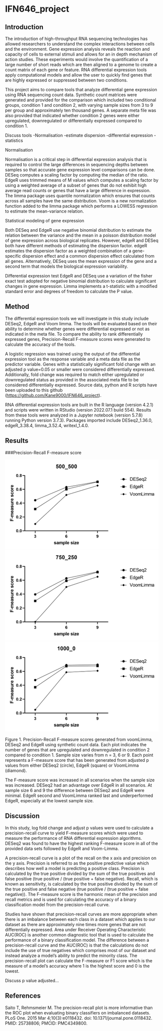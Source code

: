# IFN646_project
## Introduction

The introduction of high-throughput RNA sequencing technologies has allowed researchers to understand the complex interactions between cells and the environment. Gene expression analysis reveals the reaction and capacity of cells to external stimuli and allows for an in depth mechanism of action studies. These experiments would involve the quantification of a large number of short reads which are then aligned to a genome to create a count matrix of each gene or feature. RNA differential expression tools apply computational models and allow the user to quickly find genes that are highly expressed or suppressed between two conditions.

This project aims to compare tools that analyze differential gene expression using RNA sequencing count data. Synthetic count matrices were generated and provided for the comparison which included two conditional groups, condition 1 and condition 2, with varying sample sizes from 3 to 9 per group and approximately ten thousand genes. A separate meta file was also provided that indicated whether condition 2 genes were either upregulated, downregulated or differentially expressed compared to condition 1.

Discuss tools
-Normalisation
-estimate dispersion
-differential expression
-statistics

Normalisation

Normalisation is a critical step in differential expression analysis that is required to control the large differences in sequencing depths between samples so that accurate gene expression level comparisons can be done. 
DESeq computes a scaling factor by computing the median of the ratio.
EdgeR uses trimmed means of M values which computes a scaling factor by using a weighted average of a subset of genes that do not exhibit high average read counts or genes that have a large difference in expression.
The limma package uses quantile normalization which ensures that counts across all samples have the same distribution. Voom is a new normalization function added to the limma package which performs a LOWESS regression to estimate the mean-variance relation.
 
Statistical modeling of gene expression

Both DESeq and EdgeR use negative binomial distribution to estimate the relation between the variance and the mean in a poisson distribution model of gene expression across biological replicates.
However, edgeR and DESeq both have different methods of estimating the dispersion factor.
edgeR estimates the dispersion factor as a weighted combination of a gene-specific dispersion effect and a common dispersion effect calculated from all genes.
Alternatively, DESeq uses the mean expression of the gene and a second term that models the biological expression variability.
 
Differential expression test
EdgeR and DESeq use a variation of the fisher exact test adopted for negative binomial distribution to calculate significant changes in gene expression.
Limma implements a t-statistic with a modified standard error and degrees of freedom to calculate the P value.


## Method

The differential expression tools we will investigate in this study include DESeq2, EdgeR and Voom limma. The tools will be evaluated based on their ability to determine whether genes were differential expressed or not as indicated in the meta file. To compare the ability to rank differentially expressed genes, Precision-Recall F-measure scores were generated to calculate the accuracy of the tools.

A logistic regression was trained using the output of the differential expression tool as the response variable and a meta data file as the predictor variable. Genes with a statistically significant fold change with an adjusted p value=0.05 or smaller were considered differentially expressed. Additionally, fold change was required to match either upregulated or downregulated status as provided in the associated meta file to be considered differentially expressed. Source data, python and R scripts have been uploaded to this github (https://github.com/Kane9000/IFN646_project).

RNA differential expression tools are built in the R language (version 4.2.1) and scripts were written in RStudio (version 2022.07.1 build 554). Results from these tools were analyzed in a Jupyter notebook (version 5.7.8) running Python version 3.7.3). Packages imported include DESeq2_1.36.0, edgeR_3.38.4, limma_3.52.4, writexl_1.4.0.

## Results

###Precision-Recall F-measure score

![alt text](/PR_500_500_padj.png?raw=true)
![alt text](/PR_750_250_padj.png?raw=true)
![alt text](/PR_1000_0_padj.png?raw=true)

Figure 1. Precision-Recall F-measure scores generated from voomLimma, DESeq2 and EdgeR using synthetic count data. Each plot indicates the number of genes that are upregulated and downregulated in condition 2 compared to condition 1. Sample size varies from n = 3, 6 or 9. Each point represents a F-measure score that has been generated from adjusted p values from 
either DESeq2 (circle), EdgeR (square) or VoomLimma (diamond).

The F-measure score was increased in all scenarios when the sample size was increased. DESeq2 had an advantage over EdgeR in all scenarios. At sample size 6 and 9 the difference between DESeq2 and EdgeR were minimal. EdgeR second and VoomLimma ranked last and underperformed EdgeR, especially at the lowest sample size.


## Discussion

In this study, log fold change and adjust p values were used to calculate a precision-recall curve to yield F-measure scores which were used to measure the performance of RNA differential expression algorithms. DESeq2 was found to have the highest ranking F-measure score in all of the provided data sets followed by EdgeR and Voom-Limma.

A precision-recall curve is a plot of the recall on the x axis and precision on the y axis. Precision is referred to as the positive predictive value which describes how well a model is predicting a positive class. Precision is calculated by the true positive divided by the sum of the true positives and false positive (true positive / (true positive + false negative). Recall, which is known as sensitivity, is calculated by the true positive divided by the sum of the true positive and false negative (true positive / (true positive + false negative)). The F-measure score is the harmonic mean of the precision and recall metrics and is used for calculating the accuracy of a binary classification model from the precision-recall curve.

Studies have shown that precision-recall curves are more appropriate when there is an imbalance between each class in a dataset which applies to our dataset as there are approximately nine times more genes that are not differentially expressed. Area under Receiver Operating Characteristic AUC(ROC) is another common diagnostic tool that is used to calculate the performance of a binary classification model. The difference between a precision-recall curve and the AUC(ROC) is that the calculations do not include the use of true negatives which comprises most of our dataset and instead analyze a model’s ability to predict the minority class. The precision-recall plot can calculate the F-measure or F1 score which is the measure of a model’s accuracy where 1 is the highest score and 0 is the lowest.

Discuss p value adjusted…


## References
Saito T, Rehmsmeier M. The precision-recall plot is more informative than the ROC plot when evaluating binary classifiers on imbalanced datasets. PLoS One. 2015 Mar 4;10(3):e0118432. doi: 10.1371/journal.pone.0118432. PMID: 25738806; PMCID: PMC4349800.